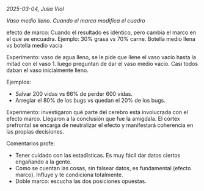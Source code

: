 *2025-03-04, Julia Viol*

*Vaso medio lleno. Cuando el marco modifica el cuadro*

efecto de marco: Cuando el resultado es idéntico, pero cambia el marco en el que se encuadra.
Ejemplo: 30% grasa vs 70% carne. Botella medio llena vs botella medio vacia

Experimento: vaso de agua lleno, se le pide que llene el vaso vacío hasta la mitad con el vaso 1. luego preguntan de dar el vaso medio vacío. Casi todos daban el vaso inicialmente lleno.

Ejemplos: 
- Salvar 200 vidas vs 66% de perder 600 vidas.
- Arreglar el 80% de los bugs vs quedan el 20% de los bugs.

Experimento: investigaron qué parte del cerebro está involucrada con el efecto marco. Llegaron a la conclusión que fue la amigdala. El córtex prefrontal se encarga de neutralizar el efecto y manifestará coherencia en las propias decisiones.


Comentarios profe:
- Tener cuidado con las estadísticas. Es muy fácil dar datos ciertos engañando a la gente.
- Como se cuentan las cosas, sin falsear datos, es fundamental (efecto marco). Influye y te condiciona totalmente.
- Doble marco: escucha las dos posiciones opuestas.
